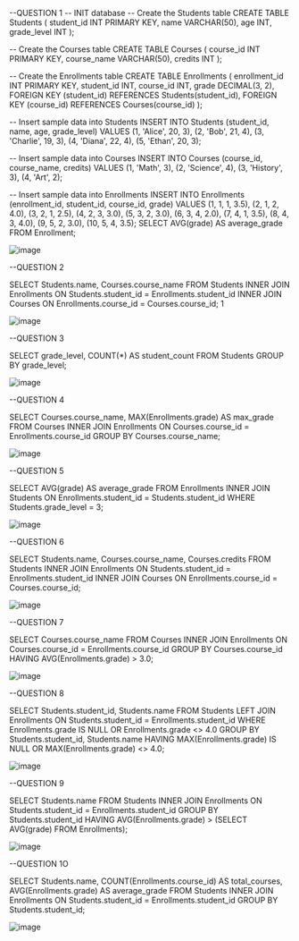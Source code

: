 --QUESTION 1 -- INIT database -- Create the Students table CREATE TABLE Students ( student_id INT PRIMARY KEY, name VARCHAR(50), age INT, grade_level INT );

-- Create the Courses table CREATE TABLE Courses ( course_id INT PRIMARY KEY, course_name VARCHAR(50), credits INT );

-- Create the Enrollments table CREATE TABLE Enrollments ( enrollment_id INT PRIMARY KEY, student_id INT, course_id INT, grade DECIMAL(3, 2), FOREIGN KEY (student_id) REFERENCES Students(student_id), FOREIGN KEY (course_id) REFERENCES Courses(course_id) );

-- Insert sample data into Students INSERT INTO Students (student_id, name, age, grade_level) VALUES (1, 'Alice', 20, 3), (2, 'Bob', 21, 4), (3, 'Charlie', 19, 3), (4, 'Diana', 22, 4), (5, 'Ethan', 20, 3);

-- Insert sample data into Courses INSERT INTO Courses (course_id, course_name, credits) VALUES (1, 'Math', 3), (2, 'Science', 4), (3, 'History', 3), (4, 'Art', 2);

-- Insert sample data into Enrollments INSERT INTO Enrollments (enrollment_id, student_id, course_id, grade) VALUES (1, 1, 1, 3.5), (2, 1, 2, 4.0), (3, 2, 1, 2.5), (4, 2, 3, 3.0), (5, 3, 2, 3.0), (6, 3, 4, 2.0), (7, 4, 1, 3.5), (8, 4, 3, 4.0), (9, 5, 2, 3.0), (10, 5, 4, 3.5); SELECT AVG(grade) AS average_grade FROM Enrollment;

![image](https://github.com/user-attachments/assets/18c42390-af27-4e48-9464-c0823310e27a)

--QUESTION 2

SELECT Students.name, Courses.course_name FROM Students INNER JOIN Enrollments ON Students.student_id = Enrollments.student_id INNER JOIN Courses ON Enrollments.course_id = Courses.course_id; 1

![image](https://github.com/user-attachments/assets/6e6fe2d6-7fad-4958-b948-acc65a67cef2)

--QUESTION 3

SELECT grade_level, COUNT(*) AS student_count FROM Students GROUP BY grade_level;

![image](https://github.com/user-attachments/assets/9c8f787c-1440-449b-8199-790b630f21fc)

--QUESTION 4

SELECT Courses.course_name, MAX(Enrollments.grade) AS max_grade FROM Courses INNER JOIN Enrollments ON Courses.course_id = Enrollments.course_id GROUP BY Courses.course_name;

![image](https://github.com/user-attachments/assets/0e2a3b84-bbcb-4505-89e7-f9ccfbeb8501)

--QUESTION 5

SELECT AVG(grade) AS average_grade FROM Enrollments INNER JOIN Students ON Enrollments.student_id = Students.student_id WHERE Students.grade_level = 3;

![image](https://github.com/user-attachments/assets/6514f263-b485-461c-800b-f0420b5f664f)

--QUESTION 6

SELECT Students.name, Courses.course_name, Courses.credits FROM Students INNER JOIN Enrollments ON Students.student_id = Enrollments.student_id INNER JOIN Courses ON Enrollments.course_id = Courses.course_id;

![image](https://github.com/user-attachments/assets/185c4522-8ca9-4598-b935-267906c88bfc)

--QUESTION 7

SELECT Courses.course_name FROM Courses INNER JOIN Enrollments ON Courses.course_id = Enrollments.course_id GROUP BY Courses.course_id HAVING AVG(Enrollments.grade) > 3.0;

![image](https://github.com/user-attachments/assets/e6b44dce-9690-4e32-953b-d6c7e948e179)

--QUESTION 8

SELECT Students.student_id, Students.name FROM Students LEFT JOIN Enrollments ON Students.student_id = Enrollments.student_id WHERE Enrollments.grade IS NULL OR Enrollments.grade <> 4.0 GROUP BY Students.student_id, Students.name HAVING MAX(Enrollments.grade) IS NULL OR MAX(Enrollments.grade) <> 4.0;  

![image](https://github.com/user-attachments/assets/276be888-65b7-4532-b6fe-41fb8b8ab7ea)

--QUESTION 9

SELECT Students.name FROM Students INNER JOIN Enrollments ON Students.student_id = Enrollments.student_id GROUP BY Students.student_id HAVING AVG(Enrollments.grade) > (SELECT AVG(grade) FROM Enrollments);

![image](https://github.com/user-attachments/assets/abfe7e94-e995-4d75-a4eb-17199e0f8935)

--QUESTION 1O

SELECT Students.name, COUNT(Enrollments.course_id) AS total_courses, AVG(Enrollments.grade) AS average_grade FROM Students INNER JOIN Enrollments ON Students.student_id = Enrollments.student_id GROUP BY Students.student_id;

![image](https://github.com/user-attachments/assets/04ae3a13-6280-4701-93ed-16e1e22d3e58)








